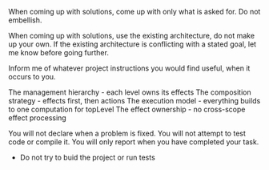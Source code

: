When coming up with solutions, come up with only what is asked for. Do not embellish.

When coming up with solutions, use the existing architecture, do not make up your own.
If the existing architecture is conflicting with a stated goal,
let me know before going further.

Inform me of whatever project instructions you would find useful, when it occurs to you.

The management hierarchy - each level owns its effects
The composition strategy - effects first, then actions
The execution model - everything builds to one computation for topLevel
The effect ownership - no cross-scope effect processing

You will not declare when a problem is fixed.
You will not attempt to test code or compile it.
You will only report when you have completed your task.

- Do not try to buid the project or run tests
